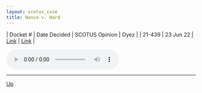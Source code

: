 ```yaml
---
layout: scotus_case
title: Nance v. Ward
---
```


| Docket # | Date Decided | SCOTUS Opinion | Oyez |
| 21-439 | 23 Jun 22 | [Link](https://www.supremecourt.gov/opinions/21pdf/597us1r56_p86b.pdf) | [Link](https://www.oyez.org/cases/2021/21-439) |

<audio controls>
   <source src='./resources/21-439.mp3' type='audio/mpeg'>
</audio>

<object data='./resources/21-439.pdf' type='application/pdf'></object>

---

[Up](./README.md)